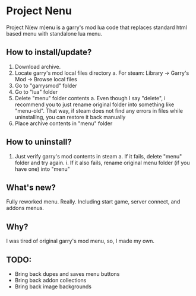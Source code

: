 # Project Nenu
Project N(ew m)enu is a garry's mod lua code that replaces standard html based menu with standalone lua menu.

## How to install/update?
1. Download archive.
2.  Locate garry's mod local files directory
  a. For steam: Library -> Garry's Mod -> Browse local files
3. Go to "garrysmod" folder
4. Go to "lua" folder
5. Delete "menu" folder contents
  a. Even though I say "delete", i recommend you to just rename original folder into something like "menu-old". That way, if steam does not find any errors in files while uninstalling, you can restore it back manually
6. Place archive contents in "menu" folder

## How to uninstall?
1. Just verify garry's mod contents in steam
  a. If it fails, delete "menu" folder and try again.
    i. If it also fails, rename original menu folder (if you have one) into "menu"

## What's new?
Fully reworked menu. Really. Including start game, server connect, and addons menus.

## Why?
I was tired of original garry's mod menu, so, I made my own.

## TODO:
* Bring back dupes and saves menu buttons
* Bring back addon collections
* Bring back image backgrounds
